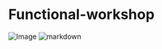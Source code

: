 # Functional-workshop
![Image](https://prnt.sc/q2HgfFkykety)
![markdown](https://prnt.sc/q2HgfFkykety)

